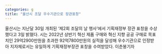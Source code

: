 ```yaml
---
categories: g
title: "울산시 조달 우수기관으로 장관표창"
---
```

울산시는 지난달 30일 개최된 ‘제2회 조달의 날 행사’에서 기획재정부 장관 표창을 수상했다고 3일 밝혔다. 시는 2022년 상반기 혁신 제품 구매와 혁신 지향 공공 구매로 목표치인 29억2900만원을 초과한 92억7800만원의 실적을 달성해 우수기관으로 인정받아 지자체로서는 유일하게 기획재정부장관 표창을 수여받았다. 이춘봉기자